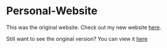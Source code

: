 # Personal-Website

This was the original website. Check out my new website [here](https://daniCodes1.github.io).

Still want to see the original version? You can view it [here](https://danirenn.netlify.app)

